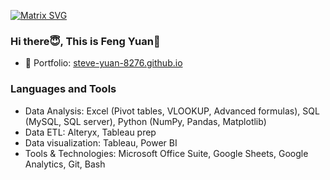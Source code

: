 [![Matrix SVG](https://raw.githubusercontent.com/rodrigograca31/rodrigograca31/master/matrix.svg)](https://www.youtube.com/watch?v=SDkAGkd4NLc)

<!-- <h3> Hi😇, I am Feng Yuan👋</h3> -->
### Hi there😇, This is Feng Yuan👋
 
- 🎯 Portfolio: [steve-yuan-8276.github.io](https://steve-yuan-8276.github.io/)

### Languages and Tools
- Data Analysis: Excel (Pivot tables, VLOOKUP, Advanced formulas), SQL (MySQL, SQL server), Python (NumPy, Pandas, Matplotlib)
- Data ETL: Alteryx, Tableau prep
- Data visualization: Tableau, Power BI
- Tools & Technologies: Microsoft Office Suite, Google Sheets, Google Analytics, Git, Bash
